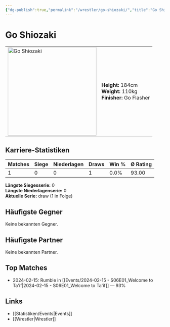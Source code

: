 ```yaml
---
{"dg-publish":true,"permalink":"/wrestler/go-shiozaki/","title":"Go Shiozaki","tags":["wrestler"],"noteIcon":""}
---
```



# Go Shiozaki

<table>
        <tr>
        <td><img src="https://github.com/CptSpaulding1980/choke-slam-wrestling/releases/download/images/Go_Shiozaki.png" width="280" alt="Go Shiozaki"></td>
        <td>
        <b>Height:</b> 184cm<br>
        <b>Weight:</b> 110kg<br>
        <b>Finisher:</b> Go Flasher<br>
        </td>
        </tr>
        </table>
        
## Karriere-Statistiken

| Matches | Siege | Niederlagen | Draws | Win % | Ø Rating |
|---------|-------|-------------|-------|-------|-----------|
| 1 | 0 | 0 | 1 | 0.0% | 93.00 |

**Längste Siegesserie:** 0<br>**Längste Niederlagenserie:** 0<br>**Aktuelle Serie:** draw (1 in Folge)


## Häufigste Gegner
Keine bekannten Gegner.

## Häufigste Partner
Keine bekannten Partner.

## Top Matches
- 2024-02-15: Rumble in [[Events/2024-02-15 - S06E01_Welcome to Ta'if\|2024-02-15 - S06E01_Welcome to Ta'if]] — 93%

## Links
- [[Statistiken/Events\|Events]]
- [[Wrestler\|Wrestler]]
